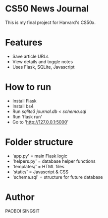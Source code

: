 # CS50 News Journal

This is my final project for Harvard's CS50x.

# Features

- Save article URLs
- View details and toggle notes
- Uses Flask, SQLite, Javascript

# How to run

- Install Flask
- Install bs4
- Run *sqlite3 journal.db < schema.sql*
- Run 'flask run'
- Go to 'http://127.0.0.1:5000'

# Folder structure
- 'app.py' = main Flask logic
- 'helpers.py' = database helper functions
- 'templates/' = HTML files
- 'static/' = Javascript & CSS
- 'schema.sql' = structure for future database

# Author
PAOBOI SINGSIT